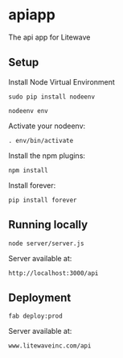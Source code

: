 # apiapp

The api app for Litewave

## Setup

Install Node Virtual Environment 

`sudo pip install nodeenv`

`nodeenv env`

Activate your nodeenv:

`. env/bin/activate`

Install the npm plugins:

`npm install`

Install forever:

`pip install forever`

## Running locally

`node server/server.js`

Server available at:

`http://localhost:3000/api`

## Deployment

`fab deploy:prod`

Server available at:

`www.litewaveinc.com/api`
